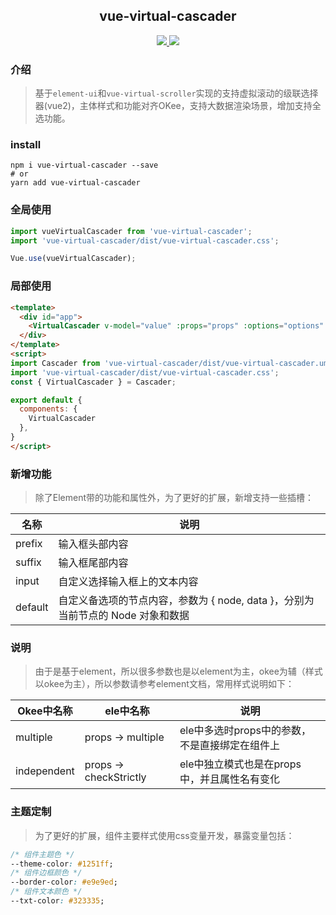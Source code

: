 <p>
  <h2 align="center">vue-virtual-cascader</h3>
  <p align="center">
    <a href="https://www.npmjs.com/package/vue-virtual-cascader">
      <img src="https://img.shields.io/npm/dt/vue-virtual-cascader">
    </a>
    <a href="https://www.npmjs.com/package/vue-virtual-cascader">
      <img src="https://img.shields.io/npm/v/vue-virtual-cascader?maxAge=2592000">
    </a>

  </p>
</p>

### 介绍

> 基于`element-ui`和`vue-virtual-scroller`实现的支持虚拟滚动的级联选择器(vue2)，主体样式和功能对齐OKee，支持大数据渲染场景，增加支持全选功能。


### install

```shell
npm i vue-virtual-cascader --save
# or
yarn add vue-virtual-cascader
```


### 全局使用

``` javascript
import vueVirtualCascader from 'vue-virtual-cascader';
import 'vue-virtual-cascader/dist/vue-virtual-cascader.css';

Vue.use(vueVirtualCascader);
```

### 局部使用

```html
<template>
  <div id="app">
    <VirtualCascader v-model="value" :props="props" :options="options" size="mini" collapse-tags filterable clearable />
  </div>
</template>
<script>
import Cascader from 'vue-virtual-cascader/dist/vue-virtual-cascader.umd.min.js';
import 'vue-virtual-cascader/dist/vue-virtual-cascader.css';
const { VirtualCascader } = Cascader;

export default {
  components: {
    VirtualCascader
  },
}
</script>
```

### 新增功能

> 除了Element带的功能和属性外，为了更好的扩展，新增支持一些插槽：

| 名称 | 说明 |
| --- | --- |
| prefix | 输入框头部内容 |
| suffix | 输入框尾部内容 |
| input  | 自定义选择输入框上的文本内容 |
| default | 自定义备选项的节点内容，参数为 { node, data }，分别为当前节点的 Node 对象和数据 |


### 说明

> 由于是基于element，所以很多参数也是以element为主，okee为辅（样式以okee为主），所以参数请参考element文档，常用样式说明如下：

| Okee中名称 | ele中名称 | 说明 |
| --- | --- | --- |
| multiple | props -> multiple | ele中多选时props中的参数，不是直接绑定在组件上 |
| independent | props -> checkStrictly | ele中独立模式也是在props中，并且属性名有变化 |

### 主题定制

> 为了更好的扩展，组件主要样式使用css变量开发，暴露变量包括：

```css
/* 组件主题色 */
--theme-color: #1251ff;
/* 组件边框颜色 */
--border-color: #e9e9ed;
/* 组件文本颜色 */
--txt-color: #323335;
